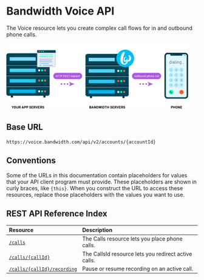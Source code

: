 # Bandwidth Voice API

The Voice resource lets you create complex call flows for in and outbound phone calls.

<img src="../../images/create_call.png" style="max-width:95%">

## Base URL
`https://voice.bandwidth.com/api/v2/accounts/{accountId}`

## Conventions
Some of the URLs in this documentation contain placeholders for values that your API client program must provide. These placeholders are shown in curly braces, like `{this}`. When you construct the URL to access these resources, replace those placeholders with the values you want to use.

## REST API Reference Index

| Resource                                                              | Description                                          |
|:----------------------------------------------------------------------|:-----------------------------------------------------|
| [`/calls`](calls/postCalls.md)                                        | The Calls resource lets you place phone calls.       |
| [`/calls/{callId}`](calls/postCallsCallId.md)                         | The CallsId resource lets you redirect active calls. |
| [`/calls/{callId}/recording`](calls/putCallsCallIdRecording.md)       | Pause or resume recording on an active call.         |
